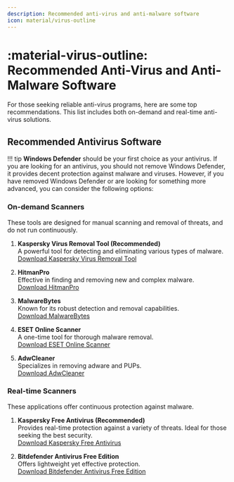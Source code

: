 ```yaml
---
description: Recommended anti-virus and anti-malware software
icon: material/virus-outline
---
```


# :material-virus-outline: Recommended Anti-Virus and Anti-Malware Software

For those seeking reliable anti-virus programs, here are some top recommendations. This list includes both on-demand and real-time anti-virus solutions.

## Recommended Antivirus Software
!!! tip
      **Windows Defender** should be your first choice as your antivirus. If you are looking for an antivirus, you should not remove Windows Defender, it provides decent protection against malware and viruses. However, if you have removed Windows Defender or are looking for something more advanced, you can consider the following options:

### On-demand Scanners
These tools are designed for manual scanning and removal of threats, and do not run continuously.

1. **Kaspersky Virus Removal Tool (Recommended)**  
   A powerful tool for detecting and eliminating various types of malware.  
   [Download Kaspersky Virus Removal Tool](https://devbuilds.s.kaspersky-labs.com/devbuilds/KVRT/latest/full/KVRT.exe)

2. **HitmanPro**  
   Effective in finding and removing new and complex malware.  
   [Download HitmanPro](https://download.sophos.com/endpoint/clients/HitmanPro_x64.exe)

3. **MalwareBytes**  
   Known for its robust detection and removal capabilities.  
   [Download MalwareBytes](https://www.malwarebytes.com/api/downloads/mb-windows?filename=MBSetup.exe)

4. **ESET Online Scanner**  
   A one-time tool for thorough malware removal.  
   [Download ESET Online Scanner](https://download.eset.com/com/eset/tools/online_scanner/latest/esetonlinescanner.exe)

5. **AdwCleaner**  
   Specializes in removing adware and PUPs.  
   [Download AdwCleaner](https://downloads.malwarebytes.com/file/adwcleaner)

### Real-time Scanners
These applications offer continuous protection against malware.

1. **Kaspersky Free Antivirus (Recommended)**  
   Provides real-time protection against a variety of threats. Ideal for those seeking the best security.  
   [Download Kaspersky Free Antivirus](https://kaspersky.com/downloads/free-antivirus)

2. **Bitdefender Antivirus Free Edition**  
   Offers lightweight yet effective protection.  
   [Download Bitdefender Antivirus Free Edition](https://download.bitdefender.com/windows/installer/en-us/bitdefender_avfree.exe)
